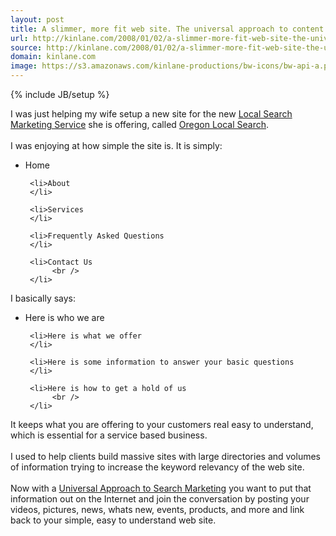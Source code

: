 ```yaml
---
layout: post
title: A slimmer, more fit web site. The universal approach to content.
url: http://kinlane.com/2008/01/02/a-slimmer-more-fit-web-site-the-universal-approach-to-content/
source: http://kinlane.com/2008/01/02/a-slimmer-more-fit-web-site-the-universal-approach-to-content/
domain: kinlane.com
image: https://s3.amazonaws.com/kinlane-productions/bw-icons/bw-api-a.png
---
```

{% include JB/setup %}<p>
     I was just helping my wife setup a new site for the new <a href="http://www.oregonlocalsearch.com/">Local Search Marketing Service</a> she is offering, called <a href="http://www.oregonlocalsearch.com/">Oregon Local Search</a>.
     <br />
     <br />
     I was enjoying at how simple the site is. It is simply:
     <br />
</p>

<ul class="mainlist">
     <li>Home
     </li>

     <li>About
     </li>

     <li>Services
     </li>

     <li>Frequently Asked Questions
     </li>

     <li>Contact Us
          <br />
     </li>
</ul>

<p>
     I basically says:
     <br />
</p>

<ul class="mainlist">
     <li>Here is who we are
     </li>

     <li>Here is what we offer
     </li>

     <li>Here is some information to answer your basic questions
     </li>

     <li>Here is how to get a hold of us
          <br />
     </li>
</ul>

<p>
     It keeps what you are offering to your customers real easy to understand, which is essential for a service based business.
     <br />
     <br />
     I used to help clients build massive sites with large directories and volumes of information trying to increase the keyword relevancy of the web site.
     <br />
     <br />
     Now with a <a href="http://www.oregonlocalsearch.com/">Universal Approach to Search Marketing</a> you want to put that information out on the Internet and join the conversation by posting your videos, pictures, news, whats new, events, products, and more and link back to your simple, easy to understand web site.
</p>